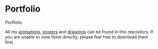 # Portfolio
Portfolio

All my [animations](https://github.com/BenniLoebner/Portfolio/tree/main/Animation), [posters](https://github.com/BenniLoebner/Portfolio/tree/main/Plakat) and [drawings](https://github.com/BenniLoebner/Portfolio/tree/main/Kunst) can be found in this repository. If you are unable to view them directly, please feel free to download them first.
